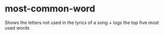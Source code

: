 # most-common-word
Shows the letters not used in the lyrics of a song + logs the top five most used words
